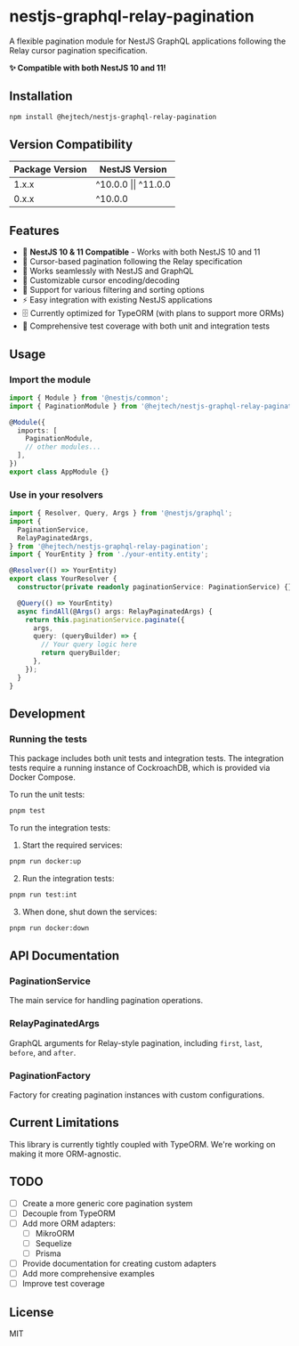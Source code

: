 # nestjs-graphql-relay-pagination

A flexible pagination module for NestJS GraphQL applications following the Relay cursor pagination specification.

**✨ Compatible with both NestJS 10 and 11!**

## Installation

```bash
npm install @hejtech/nestjs-graphql-relay-pagination
```

## Version Compatibility

| Package Version | NestJS Version       |
| --------------- | -------------------- |
| 1.x.x           | ^10.0.0 \|\| ^11.0.0 |
| 0.x.x           | ^10.0.0              |

## Features

- 🚀 **NestJS 10 & 11 Compatible** - Works with both NestJS 10 and 11
- 📄 Cursor-based pagination following the Relay specification
- 🔧 Works seamlessly with NestJS and GraphQL
- 🔐 Customizable cursor encoding/decoding
- 🎯 Support for various filtering and sorting options
- ⚡ Easy integration with existing NestJS applications
- 🗄️ Currently optimized for TypeORM (with plans to support more ORMs)
- 🧪 Comprehensive test coverage with both unit and integration tests

## Usage

### Import the module

```typescript
import { Module } from '@nestjs/common';
import { PaginationModule } from '@hejtech/nestjs-graphql-relay-pagination';

@Module({
  imports: [
    PaginationModule,
    // other modules...
  ],
})
export class AppModule {}
```

### Use in your resolvers

```typescript
import { Resolver, Query, Args } from '@nestjs/graphql';
import {
  PaginationService,
  RelayPaginatedArgs,
} from '@hejtech/nestjs-graphql-relay-pagination';
import { YourEntity } from './your-entity.entity';

@Resolver(() => YourEntity)
export class YourResolver {
  constructor(private readonly paginationService: PaginationService) {}

  @Query(() => YourEntity)
  async findAll(@Args() args: RelayPaginatedArgs) {
    return this.paginationService.paginate({
      args,
      query: (queryBuilder) => {
        // Your query logic here
        return queryBuilder;
      },
    });
  }
}
```

## Development

### Running the tests

This package includes both unit tests and integration tests. The integration tests require a running instance of CockroachDB, which is provided via Docker Compose.

To run the unit tests:

```bash
pnpm test
```

To run the integration tests:

1. Start the required services:

```bash
pnpm run docker:up
```

2. Run the integration tests:

```bash
pnpm run test:int
```

3. When done, shut down the services:

```bash
pnpm run docker:down
```

## API Documentation

### PaginationService

The main service for handling pagination operations.

### RelayPaginatedArgs

GraphQL arguments for Relay-style pagination, including `first`, `last`, `before`, and `after`.

### PaginationFactory

Factory for creating pagination instances with custom configurations.

## Current Limitations

This library is currently tightly coupled with TypeORM. We're working on making it more ORM-agnostic.

## TODO

- [ ] Create a more generic core pagination system
- [ ] Decouple from TypeORM
- [ ] Add more ORM adapters:
  - [ ] MikroORM
  - [ ] Sequelize
  - [ ] Prisma
- [ ] Provide documentation for creating custom adapters
- [ ] Add more comprehensive examples
- [ ] Improve test coverage

## License

MIT
